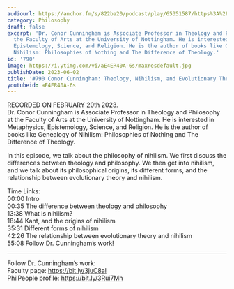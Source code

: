 ```yaml
---
audiourl: https://anchor.fm/s/822ba20/podcast/play/65351587/https%3A%2F%2Fd3ctxlq1ktw2nl.cloudfront.net%2Fstaging%2F2023-1-20%2F30357772-3718-78ef-058e-b227c50ede67.m4a
category: Philosophy
draft: false
excerpt: 'Dr. Conor Cunningham is Associate Professor in Theology and Philosophy at
  the Faculty of Arts at the University of Nottingham. He is interested in Metaphysics,
  Epistemology, Science, and Religion. He is the author of books like Genealogy of
  Nihilism: Philosophies of Nothing and The Difference of Theology.'
id: '790'
image: https://i.ytimg.com/vi/aE4ER40A-6s/maxresdefault.jpg
publishDate: 2023-06-02
title: '#790 Conor Cunningham: Theology, Nihilism, and Evolutionary Theory'
youtubeid: aE4ER40A-6s
---
```

<div class="timelinks">

RECORDED ON FEBRUARY 20th 2023.  
Dr. Conor Cunningham is Associate Professor in Theology and Philosophy at the Faculty of Arts at the University of Nottingham. He is interested in Metaphysics, Epistemology, Science, and Religion. He is the author of books like Genealogy of Nihilism: Philosophies of Nothing and The Difference of Theology.

In this episode, we talk about the philosophy of nihilism. We first discuss the differences between theology and philosophy. We then get into nihilism, and we talk about its philosophical origins, its different forms, and the relationship between evolutionary theory and nihilism.

Time Links:  
<time>00:00</time> Intro  
<time>00:35</time> The difference between theology and philosophy  
<time>13:38</time> What is nihilism?  
<time>18:44</time> Kant, and the origins of nihilism  
<time>35:31</time> Different forms of nihilism  
<time>42:26</time> The relationship between evolutionary theory and nihilism  
<time>55:08</time> Follow Dr. Cunningham’s work!

---

Follow Dr. Cunningham’s work:  
Faculty page: https://bit.ly/3juC8al  
PhilPeople profile: https://bit.ly/3Rui7Mh
</div>

